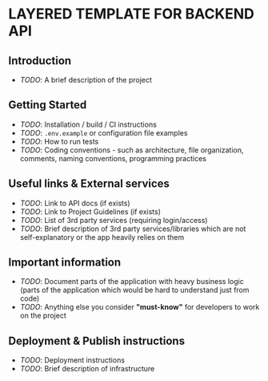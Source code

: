 # LAYERED TEMPLATE FOR BACKEND API

## Introduction

- _TODO_: A brief description of the project

## Getting Started

- _TODO_: Installation / build / CI instructions
- _TODO_: `.env.example` or configuration file examples
- _TODO_: How to run tests
- _TODO_: Coding conventions - such as architecture, file organization, comments, naming conventions, programming practices

## Useful links & External services
- _TODO_: Link to API docs (if exists)
- _TODO_: Link to Project Guidelines (if exists)
- _TODO_: List of 3rd party services (requiring login/access)
- _TODO_: Brief description of 3rd party services/libraries which are not self-explanatory or the app heavily relies on them

## Important information

- _TODO_: Document parts of the application with heavy business logic (parts of the application which would be hard to understand just from code)
- _TODO_: Anything else you consider **"must-know"** for developers to work on the project

## Deployment & Publish instructions

- _TODO_: Deployment instructions
- _TODO_: Brief description of infrastructure
